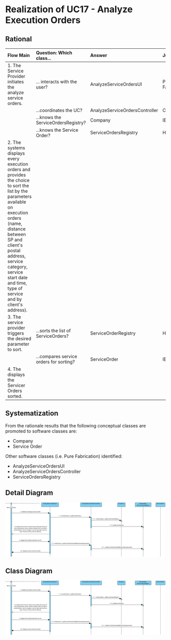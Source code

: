 # Realization of UC17 - Analyze Execution Orders

## Rational

| Flow Main                                                                                        | Question: Which class...                                      | Answer                                       | Justification                                                                                                         |
|:-------------------------------------------------------------------------------------------------------|:------------------------------------------------------------|:-----------------------------------------------|:---------------------------------------------------------------------------------------------------------------------|
|1. The Service Provider initiates the analyze service orders.|... interacts with the user?|AnalyzeServiceOrdersUI|Pure Fabrication|
||...coordinates the UC?|AnalyzeServiceOrdersController|Controller|
||...knows the ServiceOrdersRegistry?|Company|IE|
||...knows the Service Order?|ServiceOrdersRegistry|HC + LC|
|2. The systems displays every execution orders and provides the choice to sort the list by the parameters available on execution orders (name, distance between SP and client's postal address, service category, service start date and time, type of service and by client's address).||||
|3. The service provider triggers the desired parameter to sort.|...sorts the list of ServiceOrders?|ServiceOrderRegistry|HC + LC|
||...compares service orders for sorting?|ServiceOrder|IE|
|4. The displays the Servicer Orders sorted.||||

## Systematization ##

From the rationale results that the following conceptual classes are promoted to software classes are:

* Company
* Service Order

Other software classes (i.e. Pure Fabrication) identified: 

* AnalyzeServiceOrdersUI
* AnalyzeServiceOrdersController
* ServiceOrdersRegistry


##	Detail Diagram

![SD_UC17.png](SD_UC17.png)


##	Class Diagram

![SD_UC17.png](SD_UC17.png)